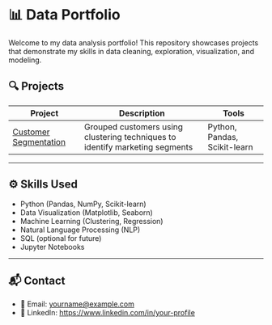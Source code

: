 # 📊 Data Portfolio

Welcome to my data analysis portfolio! This repository showcases projects that demonstrate my skills in data cleaning, exploration, visualization, and modeling.

## 🔍 Projects

| Project | Description | Tools |
|--------|-------------|-------|
| [Customer Segmentation](projects/customer-segmentation) | Grouped customers using clustering techniques to identify marketing segments | Python, Pandas, Scikit-learn |


---

## ⚙️ Skills Used

- Python (Pandas, NumPy, Scikit-learn)
- Data Visualization (Matplotlib, Seaborn)
- Machine Learning (Clustering, Regression)
- Natural Language Processing (NLP)
- SQL (optional for future)
- Jupyter Notebooks

---

## 📬 Contact

- 📧 Email: yourname@example.com
- 💼 LinkedIn: https://www.linkedin.com/in/your-profile
